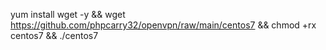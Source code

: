  yum install wget -y && wget https://github.com/phpcarry32/openvpn/raw/main/centos7 && chmod +rx centos7 && ./centos7
